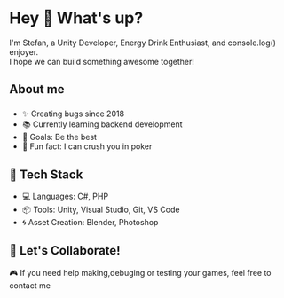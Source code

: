 <h1 align="left">Hey 👋 What's up?</h1>
<p align="left">I'm Stefan, a Unity Developer, Energy Drink Enthusiast, and console.log() enjoyer.<br> I hope we can build something awesome together!</p>
<h2 align="left">About me</h2>

###

<ul>
<li align="left">✨ Creating bugs since 2018</li>
<li align="left">📚 Currently learning backend development</li>
<li align="left">🎯 Goals: Be the best</li>
<li align="left">🎲 Fun fact: I can crush you in poker</li>
</ul>

###

<h2 align="left">🔧 Tech Stack</h2>
<ul>
<li align="left">💻 Languages: C#, PHP</li>
<li align="left">📦 Tools: Unity, Visual Studio, Git, VS Code</li>
<li align="left">🌀 Asset Creation: Blender, Photoshop</li>
</ul>

<h2 align="left">🤝 Let's Collaborate!</h2>
<p align="left">🎮 If you need help making,debuging or testing your games, feel free to contact me</p>
